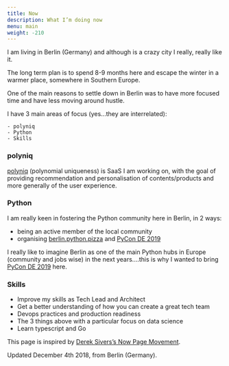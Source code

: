 ```yaml
---
title: Now
description: What I’m doing now
menu: main
weight: -210
---
```


I am living in Berlin (Germany) and although is a crazy city I really, really like it.

The long term plan is to spend 8-9 months here and escape the winter in a warmer place, somewhere in Southern Europe.

One of the main reasons to settle down in Berlin was to have more focused time and have less moving around hustle.

I have 3 main areas of focus (yes...they are interrelated):

    - polyniq
    - Python
    - Skills

### polyniq

[polyniq](https://www.polyniq.com) (polynomial uniqueness) is SaaS I am working on, with the goal of providing recommendation and personalisation of contents/products and more generally of the user experience.

### Python

I am really keen in fostering the Python community here in Berlin, in 2 ways:

- being an active member of the local community
- organising [berlin.python.pizza](https://berlin.python.pizza) and [PyCon DE 2019](https://2019.pycon.de/)

I really like to imagine Berlin as one of the main Python hubs in Europe (community and jobs wise) in the next years....this is why I wanted to bring [PyCon DE 2019](https://2019.pycon.de/) here.

### Skills

- Improve my skills as Tech Lead and Architect
- Get a better understanding of how you can create a great tech team
- Devops practices and production readiness
- The 3 things above with a particular focus on data science
- Learn typescript and Go

This page is inspired by [Derek Sivers’s Now Page Movement](https://nownownow.com/about).

Updated December 4th 2018, from Berlin (Germany).
